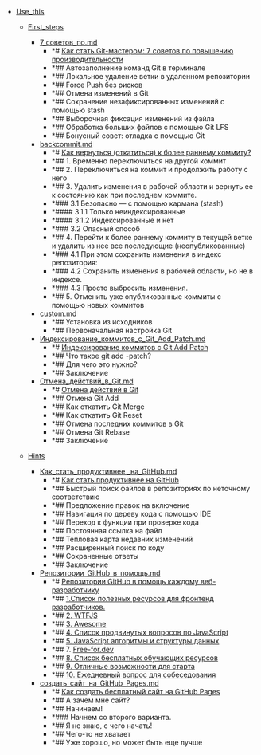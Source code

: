 - <a href = "F:\Node_projects\Node_Way\NBase\_Md\_Index\_Git\Containers\Use_this\cat.Use_this\dir.Use_this.md">Use_this</a>
    - <a href = "F:\Node_projects\Node_Way\NBase\_Md\_Index\_Git\Containers\Use_this\First_steps\cat.First_steps\dir.First_steps.md">First_steps</a>
        - <a href = "F:\Node_projects\Node_Way\NBase\_Md\_Index\_Git\Containers\Use_this\First_steps\7_советов_по.md">7_советов_по.md</a>
            - *# [Как стать Git-мастером: 7 советов по повышению производительности](https://nuancesprog.ru/p/5142/)
            - *## Автозаполнение команд Git в терминале
            - *## Локальное удаление ветки в удаленном репозитории
            - *## Force Push без рисков
            - *## Отмена изменений в Git
            - *## Сохранение незафиксированных изменений с помощью stash
            - *## Выборочная фиксация изменений из файла
            - *## Обработка больших файлов с помощью Git LFS
            - *## Бонусный совет: отладка с помощью Git
        - <a href = "F:\Node_projects\Node_Way\NBase\_Md\_Index\_Git\Containers\Use_this\First_steps\backcommit.md">backcommit.md</a>
            - *# [Как вернуться (откатиться) к более раннему коммиту?](https://ru.stackoverflow.com/questions/431520/%D0%9A%D0%B0%D0%BA-%D0%B2%D0%B5%D1%80%D0%BD%D1%83%D1%82%D1%8C%D1%81%D1%8F-%D0%BE%D1%82%D0%BA%D0%B0%D1%82%D0%B8%D1%82%D1%8C%D1%81%D1%8F-%D0%BA-%D0%B1%D0%BE%D0%BB%D0%B5%D0%B5-%D1%80%D0%B0%D0%BD%D0%BD%D0%B5%D0%BC%D1%83-%D0%BA%D0%BE%D0%BC%D0%BC%D0%B8%D1%82%D1%83)
            - *## 1. Временно переключиться на другой коммит
            - *## 2. Переключиться на коммит и продолжить работу с него
            - *## 3. Удалить изменения в рабочей области и вернуть ее к состоянию как при последнем коммите.
            - *### 3.1 Безопасно — с помощью кармана (stash)
            - *#### 3.1.1 Только неиндексированные
            - *#### 3.1.2 Индексированные и нет
            - *### 3.2 Опасный способ
            - *## 4. Перейти к более раннему коммиту в текущей ветке и удалить из нее все последующие (неопубликованные)
            - *### 4.1 При этом сохранить изменения в индекс репозитория:
            - *### 4.2 Сохранить изменения в рабочей области, но не в индексе.
            - *### 4.3 Просто выбросить изменения.
            - *## 5. Отменить уже опубликованные коммиты с помощью новых коммитов
        - <a href = "F:\Node_projects\Node_Way\NBase\_Md\_Index\_Git\Containers\Use_this\First_steps\custom.md">custom.md</a>
            - *## Установка из исходников
            - *## Первоначальная настройка Git
        - <a href = "F:\Node_projects\Node_Way\NBase\_Md\_Index\_Git\Containers\Use_this\First_steps\Индексирование_коммитов_с_Git_Add_Patch.md">Индексирование_коммитов_с_Git_Add_Patch.md</a>
            - *# [Индексирование коммитов с Git Add Patch](https://nuancesprog.ru/p/7502/)
            - *## Что такое git add -patch?
            - *## Для чего это нужно?
            - *## Заключение
        - <a href = "F:\Node_projects\Node_Way\NBase\_Md\_Index\_Git\Containers\Use_this\First_steps\Отмена_действий_в_Git.md">Отмена_действий_в_Git.md</a>
            - *# [Отмена действий в Git](https://nuancesprog.ru/p/7659/)
            - *## Отмена Git Add
            - *## Как откатить Git Merge
            - *## Как откатить Git Reset
            - *## Отмена последних коммитов в Git
            - *## Отмена Git Rebase
            - *## Заключение
    
    - <a href = "F:\Node_projects\Node_Way\NBase\_Md\_Index\_Git\Containers\Use_this\Hints\cat.Hints\dir.Hints.md">Hints</a>
        - <a href = "F:\Node_projects\Node_Way\NBase\_Md\_Index\_Git\Containers\Use_this\Hints\Как_стать_продуктивнее _на_GitHub.md">Как_стать_продуктивнее _на_GitHub.md</a>
            - *# [Как стать продуктивнее на GitHub](https://nuancesprog.ru/p/3111/)
            - *## Быстрый поиск файлов в репозиториях по неточному соответствию
            - *## Предложение правок на включение
            - *## Навигация по дереву кода с помощью IDE
            - *## Переход к функции при проверке кода
            - *## Постоянная ссылка на файл
            - *## Тепловая карта недавних изменений 
            - *## Расширенный поиск по коду
            - *## Сохраненные ответы 
            - *## Заключение 
        - <a href = "F:\Node_projects\Node_Way\NBase\_Md\_Index\_Git\Containers\Use_this\Hints\Репозитории_GitHub_в_помощь.md">Репозитории_GitHub_в_помощь.md</a>
            - *# [Репозитории GitHub в помощь каждому веб-разработчику](https://nuancesprog.ru/p/7074/)
            - *## [1.Список полезных ресурсов для фронтенд разработчиков.](https://github.com/RitikPatni/Front-End-Web-Development-Resources)
            - *## [2. WTFJS](https://github.com/denysdovhan/wtfjs)
            - *## [3. Awesome ](https://github.com/sindresorhus/awesome)
            - *## [4. Список продвинутых вопросов по JavaScript](https://github.com/lydiahallie/javascript-questions)
            - *## [5. JavaScript алгоритмы и структуры данных](https://github.com/trekhleb/javascript-algorithms)
            - *## 7. [Free-for.dev](https://github.com/ripienaar/free-for-dev)
            - *## [8. Список бесплатных обучающих ресурсов](https://github.com/EbookFoundation/free-programming-books)
            - *## [9. Отличные возможности для старта](https://github.com/MunGell/awesome-for-beginners)
            - *## [10. Ежедневный вопрос для собеседования](https://github.com/Advanced-Frontend/Daily-Interview-Question)
        - <a href = "F:\Node_projects\Node_Way\NBase\_Md\_Index\_Git\Containers\Use_this\Hints\создать_сайт_на_GitHub_Pages.md">создать_сайт_на_GitHub_Pages.md</a>
            - *# [Как создать бесплатный сайт на GitHub Pages](https://nuancesprog.ru/p/4318/)
            - *## А зачем мне сайт?
            - *## Начинаем!
            - *### Начнем со второго варианта.
            - *## Я не знаю, с чего начать!
            - *## Чего-то не хватает
            - *## Уже хорошо, но может быть еще лучше
    
